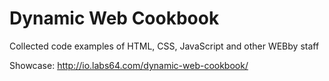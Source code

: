 # Dynamic Web Cookbook

Collected code examples of HTML, CSS, JavaScript and other WEBby staff


Showcase: http://io.labs64.com/dynamic-web-cookbook/
